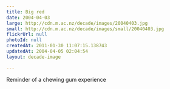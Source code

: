 ```yaml
---
title: Big red
date: 2004-04-03
large: http://cdn.m.ac.nz/decade/images/20040403.jpg
small: http://cdn.m.ac.nz/decade/images/small/20040403.jpg
flickrUrl: null
photoId: null
createdAt: 2011-01-30 11:07:15.138743
updatedAt: 2004-04-05 02:04:54
layout: decade-image

---
```

Reminder of a chewing gum experience
